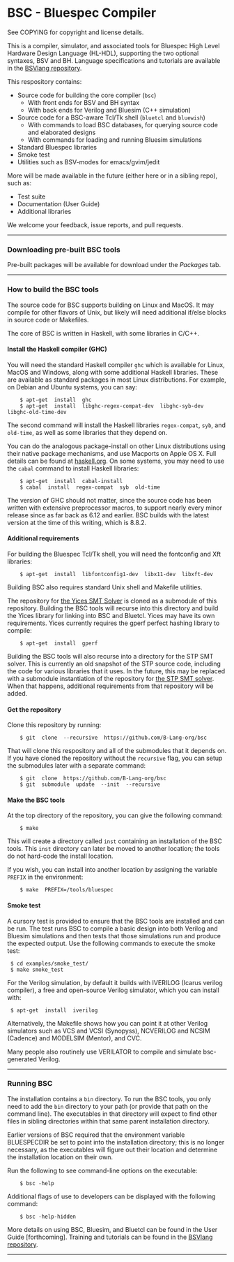 # BSC - Bluespec Compiler

See COPYING for copyright and license details.

This is a compiler, simulator, and associated tools for Bluespec
High Level Hardware Design Language (HL-HDL), supporting the two
optional syntaxes, BSV and BH.  Language specifications and
tutorials are available in the
[BSVlang repository](https://github.com/BSVLang/Main).

This respository contains:

- Source code for building the core compiler (`bsc`)
  - With front ends for BSV and BH syntax
  - With back ends for Verilog and Bluesim (C++ simulation)
- Source code for a BSC-aware Tcl/Tk shell (`bluetcl` and `bluewish`)
  - With commands to load BSC databases, for querying source code and elaborated designs
  - With commands for loading and running Bluesim simulations
- Standard Bluespec libraries
- Smoke test
- Utilities such as BSV-modes for emacs/gvim/jedit

More will be made available in the future (either here or in a sibling repo),
such as:

- Test suite
- Documentation (User Guide)
- Additional libraries

We welcome your feedback, issue reports, and pull requests.

----------------------------------------------------------------

### Downloading pre-built BSC tools

Pre-built packages will be available for download under the *Packages*
tab.

----------------------------------------------------------------

### How to build the BSC tools

The source code for BSC supports building on Linux and MacOS.
It may compile for other flavors of Unix, but likely will need
additional if/else blocks in source code or Makefiles.

The core of BSC is written in Haskell, with some libraries in C/C++.

#### Install the Haskell compiler (GHC)

You will need the standard Haskell compiler `ghc` which is available
for Linux, MacOS and Windows, along with some additional Haskell libraries.
These are available as standard packages in most Linux distributions.
For example, on Debian and Ubuntu systems, you can say:

        $ apt-get  install  ghc
        $ apt-get  install  libghc-regex-compat-dev  libghc-syb-dev  libghc-old-time-dev

The second command will install the Haskell libraries `regex-compat`,
`syb`, and `old-time`, as well as some libraries that they depend on.

You can do the analogous package-install on other
Linux distributions using their native package mechanisms, and use
Macports on Apple OS X.  Full details can be found at
[haskell.org](https://www.haskell.org/).  On some systems, you may
need to use the `cabal` command to install Haskell libraries:

        $ apt-get  install  cabal-install
        $ cabal  install  regex-compat  syb  old-time

The version of GHC should not matter, since the source code has been
written with extensive preprocessor macros, to support nearly every
minor release since as far back as 6.12 and earlier.  BSC builds with
the latest version at the time of this writing, which is 8.8.2.

#### Additional requirements

For building the Bluespec Tcl/Tk shell, you will need the fontconfig
and Xft libraries:

        $ apt-get  install  libfontconfig1-dev  libx11-dev  libxft-dev

Building BSC also requires standard Unix shell and Makefile utilities.

The repository for
[the Yices SMT Solver](https://github.com/SRI-CSL/yices2)
is cloned as a submodule of this repository.  Building the BSC
tools will recurse into this directory and build the Yices library
for linking into BSC and Bluetcl. Yices may have its own requirements.
Yices currently requires the gperf perfect hashing library to compile:

        $ apt-get  install  gperf

Building the BSC tools will also recurse into a directory for the STP
SMT solver.  This is currently an old snapshot of the STP source code,
including the code for various libraries that it uses.  In the future,
this may be replaced with a submodule instantiation of the repository
for [the STP SMT solver](https://github.com/stp/stp).  When that
happens, additional requirements from that repository will be added.

#### Get the repository

Clone this repository by running:

        $ git  clone  --recursive  https://github.com/B-Lang-org/bsc

That will clone this respository and all of the submodules that it
depends on.
If you have cloned the repository without the `recursive` flag,
you can setup the submodules later with a separate command:

        $ git  clone  https://github.com/B-Lang-org/bsc
        $ git  submodule  update  --init  --recursive

#### Make the BSC tools

At the top directory of the repository, you can give the following command:

        $ make

This will create a directory called `inst` containing an installation
of the BSC tools.  This `inst` directory can later be moved to another
location; the tools do not hard-code the install location.

If you wish, you can install into another location by assigning the
variable `PREFIX` in the environment:

        $ make  PREFIX=/tools/bluespec

#### Smoke test

A cursory test is provided to ensure that the BSC tools are installed
and can be run.  The test runs BSC to compile a basic design into
both Verilog and Bluesim simulations and then tests that those
simulations run and produce the expected output.  Use the following
commands to execute the smoke test:

	 $ cd examples/smoke_test/
	 $ make smoke_test

For the Verilog simulation, by default it builds with IVERILOG (Icarus
verilog compiler), a free and open-source Verilog simulator, which you
can install with:

	 $ apt-get  install  iverilog

Alternatively, the Makefile shows how you can point it at other
Verilog simulators such as VCS and VCSI (Synopyss), NCVERILOG and
NCSIM (Cadence) and MODELSIM (Mentor), and CVC.

Many people also routinely use VERILATOR to compile and simulate
bsc-generated Verilog.

----------------------------------------------------------------

### Running BSC

The installation contains a `bin` directory.  To run the BSC tools,
you only need to add the `bin` directory to your path (or provide that
path on the command line).  The executables in that directory will
expect to find other files in sibling directories within that same
parent installation directory.

Earlier versions of BSC required that the environment variable
BLUESPECDIR be set to point into the installation directory; this is
no longer necessary, as the executables will figure out their location
and determine the installation location on their own.

Run the following to see command-line options on the executable:

        $ bsc -help

Additional flags of use to developers can be displayed with the
following command:

        $ bsc -help-hidden

More details on using BSC, Bluesim, and Bluetcl can be found in the
User Guide [forthcoming].  Training and tutorials can be found in the
[BSVlang repository](https://github.com/BSVLang/Main).

----------------------------------------------------------------
